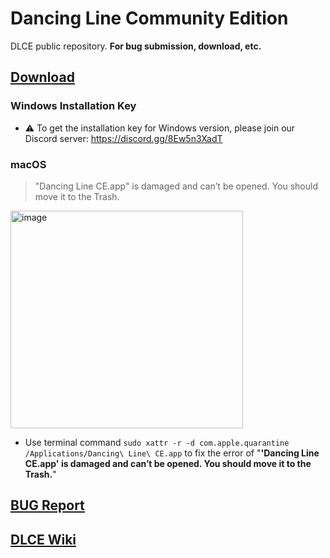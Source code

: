 # Dancing Line Community Edition
DLCE public repository. **For bug submission, download, etc.**

## [ Download](https://github.com/DL-Community/DancingLine-CommunityEdition/releases)
### Windows Installation Key

- ⚠️ To get the installation key for Windows version, please join our Discord server: https://discord.gg/8Ew5n3XadT

### macOS
> "Dancing Line CE.app" is damaged and can’t be opened. You should move it to the Trash.

<img width="372" height="348" alt="image" src="https://github.com/user-attachments/assets/ac5b2dbc-a23c-43e4-a48e-34281d96b771" />

- Use terminal command `sudo xattr -r -d com.apple.quarantine /Applications/Dancing\ Line\ CE.app` to fix the error of "**'Dancing Line CE.app' is damaged and can’t be opened. You should move it to the Trash.**"
  

## [BUG Report](https://github.com/DL-Community/DancingLine-CommunityEdition/issues/new/choose)

## [DLCE Wiki](https://dl-community.github.io/Docs)

